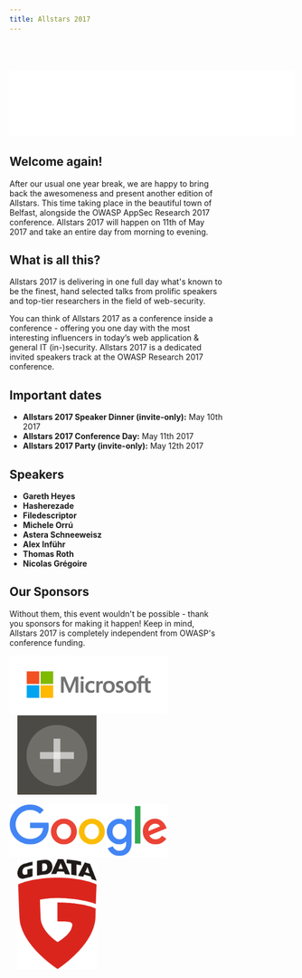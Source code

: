 ```yaml
---
title: Allstars 2017
---
```


<br />
<br />
<br />

<img src="../assets/images/allstars.gif">

<div style="width: 75%">

## Welcome again!

After our usual one year break, we are happy to bring back the awesomeness and present another edition of Allstars. This time taking place in the beautiful town of Belfast, alongside the OWASP AppSec Research 2017 conference. Allstars 2017 will happen on 11th of May 2017 and take an entire day from morning to evening.

## What is all this?

Allstars 2017 is delivering in one full day what's known to be the finest, hand selected talks from prolific speakers and top-tier researchers in the field of web-security.

You can think of Allstars 2017 as a conference inside a conference - offering you one day with the most interesting influencers in today’s web application &amp; general IT (in-)security. Allstars 2017 is a dedicated invited speakers track at the OWASP Research 2017 conference.

## Important dates  

* **Allstars 2017 Speaker Dinner (invite-only):** May 10th 2017 
* **Allstars 2017 Conference Day:** May 11th 2017
* **Allstars 2017 Party (invite-only):** May 12th 2017 

## Speakers 
 
* **Gareth Heyes**
* **Hasherezade**
* **Filedescriptor**
* **Michele Orrú**
* **Astera Schneeweisz**
* **Alex Inführ**
* **Thomas Roth**
* **Nicolas Grégoire** 

## Our Sponsors

Without them, this event wouldn't be possible - thank you sponsors for making it happen! Keep in mind, Allstars 2017 is completely independent from OWASP's conference funding.

<img src="../assets/images/sponsors/microsoft.png" style="width: 20em;" title="Microsoft"> <img src="../assets/images/sponsors/cure53.png" style="width: 10em; margin-left: 1em" title="Cure53"> 

<img src="../assets/images/sponsors/google.png" style="width: 20em;" title="Google"> <img src="../assets/images/sponsors/gdata.png" style="width: 10em; margin-left: 1em" title="G Data">

</div>